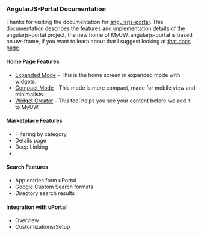 ### AngularJS-Portal Documentation

Thanks for visiting the documentation for [angularjs-portal](https://github.com/UW-Madison-DoIT/angularjs-portal). This documentation describes the features and implementation details of the angularjs-portal project, the new home of MyUW. angularjs-portal is based on uw-frame, if you want to learn about that I suggest looking at [that docs page](http://uw-madison-doit.github.io/uw-frame/).

#### Home Page Features

+ [Expanded Mode](#/md/expanded) - This is the home screen in expanded mode with widgets.
+ [Compact Mode](#/md/compact) - This mode is more compact, made for mobile view and minimalists.
+ [Widget Creator](https://tools.my.wisc.edu/widget-creator/#/default) - This tool helps you see your content before we add it to MyUW.

#### Marketplace Features
+ Filtering by category
+ Details page
+ Deep Linking
+

#### Search Features
+ App entries from uPortal
+ Google Custom Search formats
+ Directory search results

#### Integration with uPortal
+ Overview
+ Customizations/Setup
